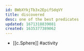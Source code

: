 ```yaml
---
id: BWbXYkjTb3x2EpifSdqVY
title: discovered
desc: one of the best predicates
updated: 1671318839081
created: 1635377389062
---
```




- [[c.Sphere]] #activity

